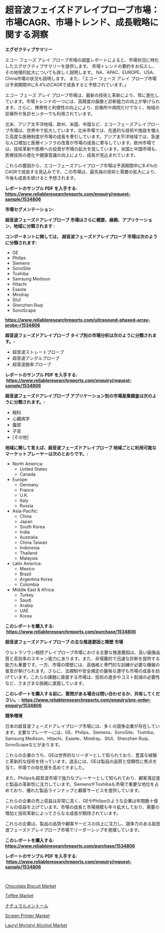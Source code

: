<p><h1>超音波フェイズドアレイプローブ市場：市場CAGR、市場トレンド、成長戦略に関する洞察</h1></p><p><strong>エグゼクティブサマリー</strong></p>
<p><p>エコー フェーズ アレイ プローブ市場の調査レポートによると、市場状況に特化したエグゼクティブサマリーを提供します。 市場トレンドの要約をお伝えし、その地理的拡大についても詳しく説明します。 NA、APAC、EUROPE、USA、China市場の状況も説明します。 また、「エコー フェーズ アレイ プローブ市場は予測期間中に8.4%のCAGRで成長すると予想されています。」</p><p>エコー フェーズ アレイ プローブ市場は、最新の技術と革新により、常に進化しています。市場トレンドの一つには、高精度の画像と診断能力の向上が挙げられます。さらに、携帯性と利便性の向上により、診療所や病院だけでなく、地域の診療所や急診センターでも利用されています。</p><p>北米、アジア太平洋地域、欧州、米国、中国など、エコーフェーズアレイプローブ市場は、世界中で拡大しています。北米市場では、先進的な技術や施設を備えた高度な医療制度が市場の成長を牽引しています。アジア太平洋地域では、急速な人口増加と医療インフラの改善が市場の成長に寄与しています。欧州市場では、技術革新や医療への投資が市場の拡大を促しています。米国と中国市場も、医療技術の進化や健康意識の向上により、成長が見込まれています。</p><p>これらの要因から、エコーフェーズアレイプローブ市場は予測期間中に8.4％のCAGRで成長する見込みです。この市場は、最先端の技術と需要の拡大により、今後も成長を続けると予想されます。</p></p>
<p><strong>レポートのサンプル PDF を入手する: <a href="https://www.reliableresearchreports.com/enquiry/request-sample/1534806">https://www.reliableresearchreports.com/enquiry/request-sample/1534806</a></strong></p>
<p><strong>市場セグメンテーション:</strong></p>
<p><strong> 超音波フェーズドアレイプローブ 市場はさらに概要、展開、アプリケーション、地域に分類されます :</strong></p>
<p><strong>コンポーネントに関しては、 超音波フェーズドアレイプローブ 市場は次のように分類されます: &nbsp;</strong></p>
<p><ul><li>GE</li><li>Philips</li><li>Siemens</li><li>SonoSite</li><li>Toshiba</li><li>Samsung Medison</li><li>Hitachi</li><li>Esaote</li><li>Mindray</li><li>SIUI</li><li>Shenzhen Ruqi</li><li>SonoScape</li></ul></p>
<p><strong><a href="https://www.reliableresearchreports.com/ultrasound-phased-array-probe-r1534806">https://www.reliableresearchreports.com/ultrasound-phased-array-probe-r1534806</a></strong></p>
<p><strong> 超音波フェーズドアレイプローブ タイプ別の市場分析は次のように分類されます。:</strong></p>
<p><ul><li>超音波ストレートプローブ</li><li>超音波アングルプローブ</li><li>超音波曲率プローブ</li></ul></p>
<p><strong>レポートのサンプル PDF を入手する: &nbsp;<a href="https://www.reliableresearchreports.com/enquiry/request-sample/1534806">https://www.reliableresearchreports.com/enquiry/request-sample/1534806</a></strong></p>
<p><strong> 超音波フェーズドアレイプローブ アプリケーション別の市場産業調査は次のように分類されます。:</strong></p>
<p><ul><li>眼科</li><li>心臓病学</li><li>腹部</li><li>子宮</li><li>[その他]</li></ul></p>
<p><strong>地域に関して言えば、超音波フェーズドアレイプローブ 地域ごとに利用可能なマーケットプレーヤーは次のとおりです。:</strong></p>
<p><ul>
    <li>
        North America:
        <ul>
            <li>United States</li>
            <li>Canada</li>
        </ul>
    </li>
    <li>
        Europe:
        <ul>
            <li>Germany</li>
            <li>France</li>
            <li>U.K.</li>
            <li>Italy</li>
            <li>Russia</li>
        </ul>
    </li>
    <li>
        Asia-Pacific:
        <ul>
            <li>China</li>
            <li>Japan</li>
            <li>South Korea</li>
            <li>India</li>
            <li>Australia</li>
            <li>China Taiwan</li>
            <li>Indonesia</li>
            <li>Thailand</li>
            <li>Malaysia</li>
        </ul>
    </li>
    <li>
        Latin America:
        <ul>
            <li>Mexico</li>
            <li>Brazil</li>
            <li>Argentina Korea</li>
            <li>Colombia</li>
        </ul>
    </li>
    <li>
        Middle East & Africa:
        <ul>
            <li>Turkey</li>
            <li>Saudi</li>
            <li>Arabia</li>
            <li>UAE</li>
            <li>Korea</li>
        </ul>
    </li>
    </ul></p>
<p><strong>このレポートを購入する: &nbsp;<a href="https://www.reliableresearchreports.com/purchase/1534806">https://www.reliableresearchreports.com/purchase/1534806</a></strong></p>
<p><strong>超音波フェーズドアレイプローブ の主な推進要因と障壁 市場</strong></p>
<p><p>ウルトラソウン相控アレイプローブ市場における主要な推進要因は、高い画像品質と高効率のスキャン能力にあります。また、非侵襲的で迅速な診断を提供する能力も重要です。一方、市場の障壁には、高価格と専門的な訓練が必要な機器の普及が挙げられます。さらに、法規制や安全規定の厳格な遵守も市場の成長を妨げています。これらの課題に直面する市場は、技術の進歩やコスト削減の必要性など、さまざまな挑戦に直面しています。</p></p>
<p><strong>このレポートを購入する前に、質問がある場合は問い合わせるか、共有してください。:&nbsp; <a href="https://www.reliableresearchreports.com/enquiry/pre-order-enquiry/1534806">https://www.reliableresearchreports.com/enquiry/pre-order-enquiry/1534806</a></strong></p>
<p><strong>競争環境</strong></p>
<p><p>日本の超音波フェーズドアレイプローブ市場には、多くの競争企業が存在しています。主要なプレーヤーには、GE、Philips、Siemens、SonoSite、Toshiba、Samsung Medison、Hitachi、Esaote、Mindray、SIUI、Shenzhen Ruqi、SonoScapeなどがあります。</p><p>これらの企業のうち、GEは世界的なリーダーとして知られており、豊富な経験と革新的な技術を持っています。過去には、GEは製品の品質と信頼性に焦点を当て、市場での存在感を高めてきました。</p><p>また、Philipsも超音波市場で強力なプレーヤーとして知られており、顧客満足度と製品の革新性に注力しています。SiemensやToshibaも市場で重要な地位を占めており、優れた製品ラインナップと顧客サービスを提供しています。</p><p>これらの企業の売上収益は非常に高く、GEやPhilipsのような企業は年間数十億ドルの収益を上げています。市場の成長と市場規模も年々拡大しており、需要の増加と技術革新によってさらなる成長が期待されています。</p><p>これらの企業は、製品の品質や顧客サービスの向上に注力し、競争力のある超音波フェーズドアレイプローブ市場でリーダーシップを発揮しています。</p></p>
<p><strong>このレポートを購入する: &nbsp; <a href="https://www.reliableresearchreports.com/purchase/1534806">https://www.reliableresearchreports.com/purchase/1534806</a></strong></p>
<p><strong>レポートのサンプル PDF を入手する: &nbsp;<a href="https://www.reliableresearchreports.com/enquiry/request-sample/1534806">https://www.reliableresearchreports.com/enquiry/request-sample/1534806</a></strong><strong></strong></p>
<p>&nbsp;</p>
<p><p><a href="https://github.com/RoccoManning/Market-Research-Report-List-4/blob/main/chocolate-biscuit-market.md">Chocolate Biscuit Market</a></p><p><a href="https://github.com/edytherolanlouisejk1miz0wig/Market-Research-Report-List-1/blob/main/toffee-market.md">Toffee Market</a></p><p><a href="https://github.com/NashBeahan2023/Market-Research-Report-List-1/blob/main/241953018181.md">ナチュラルメントール</a></p><p><a href="https://view.publitas.com/reportprime-1/screen-printer-market-research-report-unlocks-analysis-on-the-market-financial-status-market-size-and-market-revenue-upto-2031/">Screen Printer Market</a></p><p><a href="https://issuu.com/reportprime-2/docs/lauryl-myristyl-alcohol-market-size-2030.pptx">Lauryl Myristyl Alcohol Market</a></p></p>
